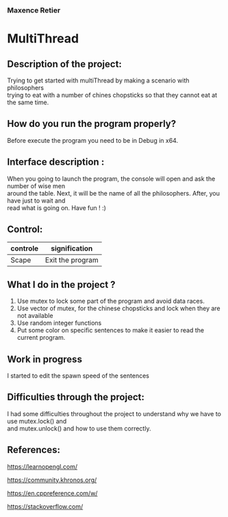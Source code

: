 <h3>Maxence Retier</h3>
<h1>MultiThread</h1> 


## **Description of the project:**
<p> Trying to get started with multiThread by making a scenario with philosophers <br> trying to eat with a number of chines chopsticks so that they cannot eat at the same time.<br></p>

## **How do you run the program properly?**
<p> Before execute the program you need to be in Debug in x64.<br></p>

## **Interface description :**
<p>When you going to launch the program, the console will open and ask the number of wise men <br>around the table. Next, it will be the name of all the philosophers. After, you have just to wait and <br>read what is going on. Have fun ! :)</p>

## **Control:**

 controle      |     signification 
 ------------- | -------------   
 Scape         |   Exit the program

## **What I do in the project ?**
<ol>
    <li>Use mutex to lock some part of the program and avoid data races.</li>
    <li>Use vector of mutex, for the chinese chopsticks and lock when they are not available</li>
    <li>Use random integer functions</li>
    <li>Put some color on specific sentences to make it easier to read the current program.</li> 
</ol>

## **Work in progress**
<p>I started to edit the spawn speed of the sentences</p>

## **Difficulties through the project:**
<p> I had some difficulties throughout the project to understand why we have to use mutex.lock() and <br> and mutex.unlock() and how to use them correctly. </p>

## **References:**

https://learnopengl.com/

https://community.khronos.org/

https://en.cppreference.com/w/

https://stackoverflow.com/